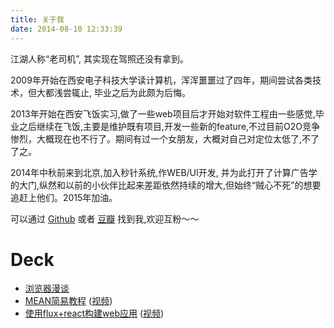 ```yaml
---
title: 关于我
date: 2014-08-10 12:33:39
---
```


江湖人称“老司机”, 其实现在驾照还没有拿到。

2009年开始在西安电子科技大学读计算机，浑浑噩噩过了四年，期间尝试各类技术，但大都浅尝辄止, 毕业之后为此颇为后悔。

2013年开始在西安飞饭实习,做了一些web项目后才开始对软件工程由一些感觉,毕业之后继续在飞饭,主要是维护既有项目,开发一些新的feature,不过目前O2O竞争惨烈，大概现在也不行了。期间有过一个女朋友，大概对自己对定位太低了,不了了之。

2014年中秋前来到北京,加入秒针系统,作WEB/UI开发, 并为此打开了计算广告学的大门,纵然和以前的小伙伴比起来差距依然持续的增大,但始终“贼心不死”的想要追赶上他们。2015年加油。


可以通过 [Github](http://www.github.com/superalsrk) 或者 [豆瓣](http://www.douban.com/people/superalsrk/) 找到我,欢迎互粉～～


# Deck

+ [浏览器漫谈](http://stackbox.org/deck/browser-overview)
+ [MEAN简易教程](http://stackbox.org/deck/mean-tutorial)  ([视频]())
+ [使用flux+react构建web应用](http://stackbox.org/deck/react-with-flux) ([视频]())



